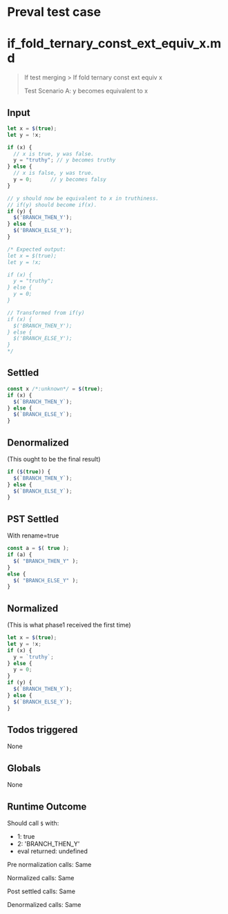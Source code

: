 # Preval test case

# if_fold_ternary_const_ext_equiv_x.md

> If test merging > If fold ternary const ext equiv x
>
> Test Scenario A: y becomes equivalent to x

## Input

`````js filename=intro
let x = $(true);
let y = !x;

if (x) {
  // x is true, y was false.
  y = "truthy"; // y becomes truthy
} else {
  // x is false, y was true.
  y = 0;      // y becomes falsy
}

// y should now be equivalent to x in truthiness.
// if(y) should become if(x).
if (y) {
  $('BRANCH_THEN_Y');
} else {
  $('BRANCH_ELSE_Y');
}

/* Expected output:
let x = $(true);
let y = !x;

if (x) {
  y = "truthy";
} else {
  y = 0;
}

// Transformed from if(y)
if (x) {
  $('BRANCH_THEN_Y');
} else {
  $('BRANCH_ELSE_Y');
}
*/
`````


## Settled


`````js filename=intro
const x /*:unknown*/ = $(true);
if (x) {
  $(`BRANCH_THEN_Y`);
} else {
  $(`BRANCH_ELSE_Y`);
}
`````


## Denormalized
(This ought to be the final result)

`````js filename=intro
if ($(true)) {
  $(`BRANCH_THEN_Y`);
} else {
  $(`BRANCH_ELSE_Y`);
}
`````


## PST Settled
With rename=true

`````js filename=intro
const a = $( true );
if (a) {
  $( "BRANCH_THEN_Y" );
}
else {
  $( "BRANCH_ELSE_Y" );
}
`````


## Normalized
(This is what phase1 received the first time)

`````js filename=intro
let x = $(true);
let y = !x;
if (x) {
  y = `truthy`;
} else {
  y = 0;
}
if (y) {
  $(`BRANCH_THEN_Y`);
} else {
  $(`BRANCH_ELSE_Y`);
}
`````


## Todos triggered


None


## Globals


None


## Runtime Outcome


Should call `$` with:
 - 1: true
 - 2: 'BRANCH_THEN_Y'
 - eval returned: undefined

Pre normalization calls: Same

Normalized calls: Same

Post settled calls: Same

Denormalized calls: Same
